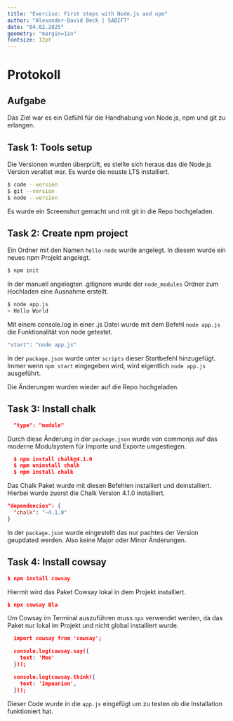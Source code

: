 ```yaml
---
title: "Exercise: First steps with Node.js and npm"
author: "Alexander-David Beck | 5ABIFT"
date: "04.02.2025"
geometry: "margin=1in"
fontsize: 12pt
---
```



# Protokoll
## Aufgabe
Das Ziel war es ein Gefühl für die Handhabung von Node.js, npm und git zu erlangen.

## Task 1: Tools setup
Die Versionen wurden überprüft, es stellte sich heraus das die Node.js Version veraltet war. Es wurde die neuste LTS installiert.
  ```bash
  $ code --version
  $ git --version
  $ node --version
  ```

Es wurde ein Screenshot gemacht und mit git in die Repo hochgeladen.

## Task 2: Create npm project
Ein Ordner mit den Namen `hello-node` wurde angelegt. In diesem wurde ein neues npm Projekt angelegt. 
  ```bash
  $ npm init 
  ```
In der manuell angelegten .gitignore wurde der `node_modules` Ordner zum Hochladen eine Ausnahme erstellt.

  ```bash
  $ node app.js
  > Hello World
  ```
Mit einem console.log in einer .js Datei wurde mit dem Befehl `node app.js` die Funktionalität von node getestet.

  ```bash
  "start": "node app.js"
  ```
In der `package.json` wurde unter `scripts` dieser Startbefehl hinzugefügt. Immer wenn `npm start` eingegeben wird, wird eigentlich `node app.js` ausgeführt.

Die Änderungen wurden wieder auf die Repo hochgeladen.

## Task 3: Install chalk
  ```json
    "type": "module"
  ```
Durch diese Änderung in der `package.json` wurde von commonjs auf das moderne Modulsystem für Importe und Exporte umgestiegen.

  ```json
    $ npm install chalk@4.1.0
    $ npm uninstall chalk
    $ npm install chalk
  ```
Das Chalk Paket wurde mit diesen Befehlen installiert und deinstalliert. Hierbei wurde zuerst die Chalk Version 4.1.0 installiert.


```json
"dependencies": {
  "chalk": "~4.1.0"
}
  ```
In der `package.json` wurde eingestellt das nur pachtes der Version geupdated werden. Also keine Major oder Minor Änderungen.


## Task 4: Install cowsay
```json
$ npm install cowsay
  ```
Hiermit wird das Paket Cowsay lokal in dem Projekt installiert. 

```json
$ npx cowsay Bla
```

Um Cowsay im Terminal auszuführen muss `npx` verwendet werden, da das Paket nur lokal im Projekt und nicht global installiert wurde. 

```json
  import cowsay from 'cowsay';

  console.log(cowsay.say({
    text: 'Moo'
  }));

  console.log(cowsay.think({
    text: 'Impearion',
  }));
```

Dieser Code wurde in die `app.js` eingefügt um zu testen ob die Installation funktioniert hat.
